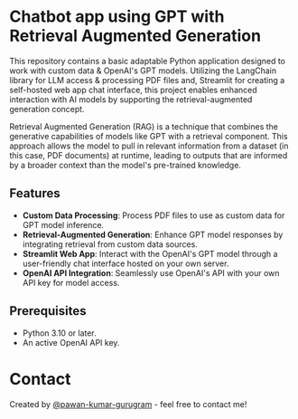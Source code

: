 # Chatbot app using GPT with Retrieval Augmented Generation

This repository contains a basic adaptable Python application designed to work with custom data & OpenAI's GPT models.
Utilizing the LangChain library for LLM access & processing PDF files and, Streamlit for creating a self-hosted web app 
chat interface, this project enables enhanced interaction with AI models by supporting the retrieval-augmented generation
concept.

Retrieval Augmented Generation (RAG) is a technique that combines the generative capabilities of models like GPT with 
a retrieval component. This approach allows the model to pull in relevant information from a dataset (in this case, PDF 
documents) at runtime, leading to outputs that are informed by a broader context than the model's pre-trained knowledge.


## Features

- **Custom Data Processing**: Process PDF files to use as custom data for GPT model inference.
- **Retrieval-Augmented Generation**: Enhance GPT model responses by integrating retrieval from custom data sources.
- **Streamlit Web App**: Interact with the OpenAI's GPT model through a user-friendly chat interface hosted on your own server.
- **OpenAI API Integration**: Seamlessly use OpenAI's API with your own API key for model access.

## Prerequisites

- Python 3.10 or later.
- An active OpenAI API key.


# Contact
Created by [@pawan-kumar-gurugram](https://github.com/pawan-kumar-gurugram) - feel free to contact me!
